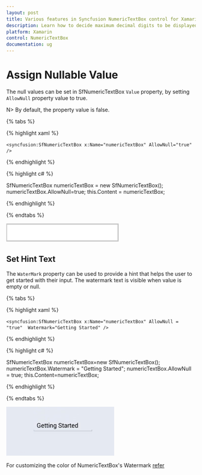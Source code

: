 ```yaml
---
layout: post
title: Various features in Syncfusion NumericTextBox control for Xamarin.Forms
description: Learn how to decide maximum decimal digits to be displayed and nullable value support in NumericTextBox.
platform: Xamarin
control: NumericTextBox
documentation: ug
---
```

# Assign Nullable Value

The null values can be set in SfNumericTextBox `Value` property, by setting `AllowNull` property value to true.

N> By default, the property value is false.

{% tabs %}

{% highlight xaml %}

	<syncfusion:SfNumericTextBox x:Name="numericTextBox" AllowNull="true" />
	
{% endhighlight %}

{% highlight c# %}

SfNumericTextBox numericTextBox = new SfNumericTextBox();
numericTextBox.AllowNull=true;
this.Content = numericTextBox;

{% endhighlight %}

{% endtabs %}

![](images/allownull.png)

## Set Hint Text

The `WaterMark` property can be used to provide a hint that helps the user to get started with their input. The watermark text is visible when value is empty or null.

{% tabs %}

{% highlight xaml %}

	<syncfusion:SfNumericTextBox x:Name="numericTextBox" AllowNull = "true"  Watermark="Getting Started" />
	
{% endhighlight %}

{% highlight c# %}

SfNumericTextBox  numericTextBox=new SfNumericTextBox();
numericTextBox.Watermark = "Getting Started";
numericTextBox.AllowNull = true;
this.Content=numericTextBox;
	
{% endhighlight %}

{% endtabs %}

![](images/gettingstarted1.png)

For customizing the color of NumericTextBox's Watermark [refer](https://help.syncfusion.com/xamarin/sfnumerictextbox/colors)